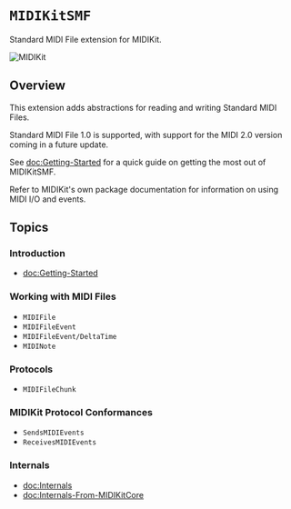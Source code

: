 # ``MIDIKitSMF``

Standard MIDI File extension for MIDIKit.

![MIDIKit](midikitsmf-banner.png)

## Overview

This extension adds abstractions for reading and writing Standard MIDI Files.

Standard MIDI File 1.0 is supported, with support for the MIDI 2.0 version coming in a future update.

See <doc:Getting-Started> for a quick guide on getting the most out of MIDIKitSMF.

Refer to MIDIKit's own package documentation for information on using MIDI I/O and events.

## Topics

### Introduction

- <doc:Getting-Started>

### Working with MIDI Files

- ``MIDIFile``
- ``MIDIFileEvent``
- ``MIDIFileEvent/DeltaTime``
- ``MIDINote``

### Protocols

- ``MIDIFileChunk``

### MIDIKit Protocol Conformances

- ``SendsMIDIEvents``
- ``ReceivesMIDIEvents``

### Internals

- <doc:Internals>
- <doc:Internals-From-MIDIKitCore>
